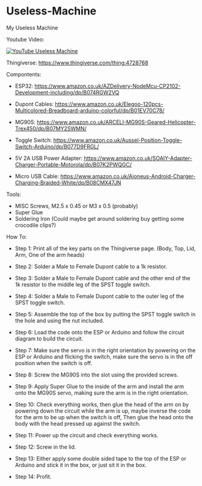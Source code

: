 # Useless-Machine
My Useless Machine 

Youtube Video:

[![YouTube Useless Machine](https://img.youtube.com/vi/JTmxeeUtsnk/0.jpg)](https://www.youtube.com/watch?v=JTmxeeUtsnk)

Thingiverse:
https://www.thingiverse.com/thing:4728768

Compontents:
* ESP32: https://www.amazon.co.uk/AZDelivery-NodeMcu-CP2102-Development-including/dp/B074RGW2VQ

* Dupont Cables: https://www.amazon.co.uk/Elegoo-120pcs-Multicolored-Breadboard-arduino-colorful/dp/B01EV70C78/

* MG90S: https://www.amazon.co.uk/ARCELI-MG90S-Geared-Helicopter-Trex450/dp/B07MY2SWMN/

* Toggle Switch: https://www.amazon.co.uk/Aussel-Position-Toggle-Switch-Arduino/dp/B077D9FRGL/

* 5V 2A USB Power Adapter: https://www.amazon.co.uk/SOAIY-Adapter-Charger-Portable-Motorola/dp/B07K2PWQGC/

* Micro USB Cable: https://www.amazon.co.uk/Aioneus-Android-Charger-Charging-Braided-White/dp/B08CMX47JN


Tools:
* MISC Screws, M2.5 x 0.45 or M3 x 0.5 (probably)
* Super Glue
* Soldering Iron (Could maybe get around soldering buy getting some crocodile clips?)


How To:
* Step 1: Print all of the key parts on the Thingiverse page. (Body, Top, Lid, Arm, One of the arm heads)

* Step 2: Solder a Male to Female Dupont cable to a 1k resistor.

* Step 3: Solder a Male to Female Dupont cable and the other end of the 1k resistor to the middle leg of the SPST toggle switch.

* Step 4: Solder a Male to Female Dupont cable to the outer leg of the SPST toggle switch.

* Step 5: Assemble the top of the box by putting the SPST toggle switch in the hole and using the nut included.

* Step 6: Load the code onto the ESP or Arduino and follow the circuit diagram to build the circuit.

* Step 7: Make sure the servo is in the right orientation by powering on the ESP or Arduino and flicking the switch, make sure the servo is in the off position when the switch is off.

* Step 8: Screw the MG90S into the slot using the provided screws.

* Step 9: Apply Super Glue to the inside of the arm and install the arm onto the MG90S servo, making sure the arm is in the right orientation.

* Step 10: Check everything works, then glue the head of the arm on by powering down the circuit while the arm is up, maybe inverse the code for the arm to be up when the switch is off, Then glue the head onto the body with the head pressed up against the switch.

* Step 11: Power up the circuit and check everything works.

* Step 12: Screw in the lid.

* Step 13: Either apply some double sided tape to the top of the ESP or Arduino and stick it in the box, or just sit it in the box.

* Step 14: Profit.

